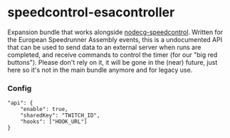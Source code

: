 # speedcontrol-esacontroller

Expansion bundle that works alongside [nodecg-speedcontrol](https://github.com/speedcontrol/nodecg-speedcontrol). Written for the European Speedrunner Assembly events, this is a undocumented API that can be used to send data to an external server when runs are completed, and receive commands to control the timer (for our "big red buttons"). Please don't rely on it, it will be gone in the (near) future, just here so it's not in the main bundle anymore and for legacy use.

### Config

```
"api": {
	"enable": true,
	"sharedKey": "TWITCH_ID",
	"hooks": ["HOOK_URL"]
}
```
